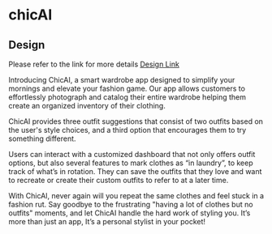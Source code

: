 # chicAI

<h2>Design</h2>
Please refer to the link for more details <a href="https://www.figma.com/design/va9fmxwlI1FC69PtacQ9qk/Project?node-id=0-1&node-type=canvas&t=YkgrtFAY5zC3VXiR-0">Design Link</a>

<br/>

Introducing ChicAI, a smart wardrobe app designed to simplify your mornings and elevate your fashion game. Our app allows customers to effortlessly photograph and catalog their entire wardrobe helping them create an organized inventory of their clothing.

ChicAI provides three outfit suggestions that consist of two outfits based on the user's style choices, and a third option that encourages them to try something different.

Users can interact with a customized dashboard that not only offers outfit options, but also several features to mark clothes as “in laundry”, to keep track of what’s in rotation. They can save the outfits that they love and want to recreate or create their custom outfits to refer to at a later time.

With ChicAI, never again will you repeat the same clothes and feel stuck in a fashion rut. Say goodbye to the frustrating "having a lot of clothes but no outfits" moments, and let ChicAI handle the hard work of styling you. It’s more than just an app, It’s a personal stylist in your pocket!